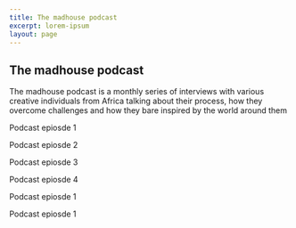 ```yaml
---
title: The madhouse podcast
excerpt: lorem-ipsum
layout: page
---
```

## The madhouse podcast

The madhouse podcast is a monthly series of interviews with various creative individuals from Africa talking about their process, how they overcome challenges and how they bare inspired by the world around them

Podcast epiosde 1

Podcast epiosde 2

Podcast epiosde 3

Podcast epiosde 4

Podcast epiosde 1

Podcast epiosde 1

